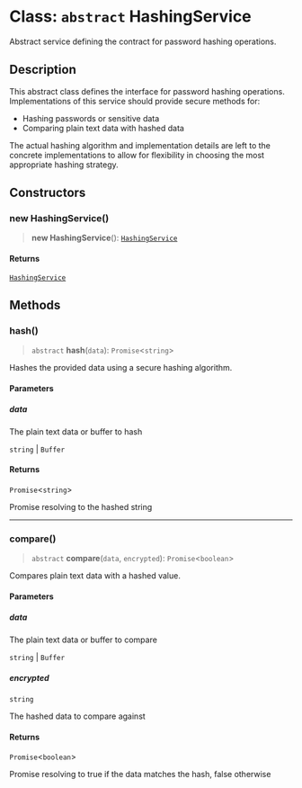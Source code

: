 # Class: `abstract` HashingService

Abstract service defining the contract for password hashing operations.

## Description

This abstract class defines the interface for password hashing operations.
Implementations of this service should provide secure methods for:
- Hashing passwords or sensitive data
- Comparing plain text data with hashed data

The actual hashing algorithm and implementation details are left to the concrete implementations
to allow for flexibility in choosing the most appropriate hashing strategy.

## Constructors

### new HashingService()

> **new HashingService**(): [`HashingService`](HashingService.md)

#### Returns

[`HashingService`](HashingService.md)

## Methods

### hash()

> `abstract` **hash**(`data`): `Promise`\<`string`\>

Hashes the provided data using a secure hashing algorithm.

#### Parameters

##### data

The plain text data or buffer to hash

`string` | `Buffer`

#### Returns

`Promise`\<`string`\>

Promise resolving to the hashed string

***

### compare()

> `abstract` **compare**(`data`, `encrypted`): `Promise`\<`boolean`\>

Compares plain text data with a hashed value.

#### Parameters

##### data

The plain text data or buffer to compare

`string` | `Buffer`

##### encrypted

`string`

The hashed data to compare against

#### Returns

`Promise`\<`boolean`\>

Promise resolving to true if the data matches the hash, false otherwise
